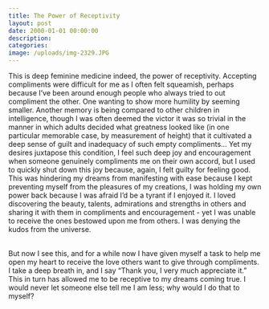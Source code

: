 ```yaml
---
title: The Power of Receptivity
layout: post
date: 2000-01-01 00:00:00
description:
categories:
image: /uploads/img-2329.JPG
---
```



This is deep feminine medicine indeed, the power of receptivity. Accepting compliments were difficult for me as I often felt squeamish, perhaps because I’ve been around enough people who always tried to out compliment the other. One wanting to show more humility by seeming smaller. Another memory is being compared to other children in intelligence, though I was often deemed the victor it was so trivial in the manner in which adults decided what greatness looked like (in one particular memorable case, by measurement of height) that it cultivated a deep sense of guilt and inadequacy of such empty compliments… Yet my desires juxtapose this condition, I feel such deep joy and encouragement when someone genuinely compliments me on their own accord, but I used to quickly shut down this joy because, again, I felt guilty for feeling good. This was hindering my dreams from manifesting with ease because I kept preventing myself from the pleasures of my creations, I was holding my own power back because I was afraid I’d be a tyrant if I enjoyed it. I loved discovering the beauty, talents, admirations and strengths in others and sharing it with them in compliments and encouragement - yet I was unable to receive the ones bestowed upon me from others. I was denying the kudos from the universe.

<br>But now I see this, and for a while now I have given myself a task to help me open my heart to receive the love others want to give through compliments. I take a deep breath in, and I say “Thank you, I very much appreciate it.” This in turn has allowed me to be receptive to my dreams coming true. I would never let someone else tell me I am less; why would I do that to myself?
